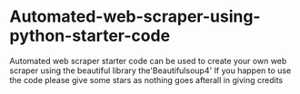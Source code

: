 # Automated-web-scraper-using-python-starter-code
Automated web scraper starter code can be used to create your own web scraper using the beautiful library the'Beautifulsoup4'
If you happen to use the code please give some stars as nothing goes afterall in giving credits
